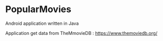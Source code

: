 # PopularMovies
Android application written in Java 

Application get data from TheMmovieDB : https://www.themoviedb.org/

